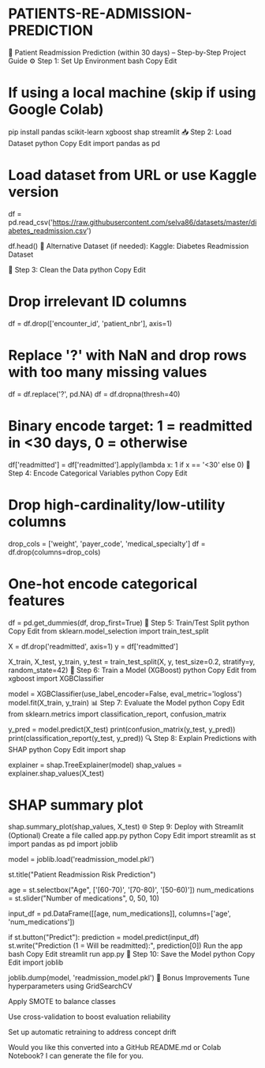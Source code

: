 # PATIENTS-RE-ADMISSION-PREDICTION


🏥 Patient Readmission Prediction (within 30 days) – Step-by-Step Project Guide
⚙️ Step 1: Set Up Environment
bash
Copy
Edit
# If using a local machine (skip if using Google Colab)
pip install pandas scikit-learn xgboost shap streamlit
📥 Step 2: Load Dataset
python
Copy
Edit
import pandas as pd

# Load dataset from URL or use Kaggle version
df = pd.read_csv('https://raw.githubusercontent.com/selva86/datasets/master/diabetes_readmission.csv')

df.head()
📌 Alternative Dataset (if needed):
Kaggle: Diabetes Readmission Dataset

🧹 Step 3: Clean the Data
python
Copy
Edit
# Drop irrelevant ID columns
df = df.drop(['encounter_id', 'patient_nbr'], axis=1)

# Replace '?' with NaN and drop rows with too many missing values
df = df.replace('?', pd.NA)
df = df.dropna(thresh=40)

# Binary encode target: 1 = readmitted in <30 days, 0 = otherwise
df['readmitted'] = df['readmitted'].apply(lambda x: 1 if x == '<30' else 0)
🔄 Step 4: Encode Categorical Variables
python
Copy
Edit
# Drop high-cardinality/low-utility columns
drop_cols = ['weight', 'payer_code', 'medical_specialty']
df = df.drop(columns=drop_cols)

# One-hot encode categorical features
df = pd.get_dummies(df, drop_first=True)
🧪 Step 5: Train/Test Split
python
Copy
Edit
from sklearn.model_selection import train_test_split

X = df.drop('readmitted', axis=1)
y = df['readmitted']

X_train, X_test, y_train, y_test = train_test_split(X, y, test_size=0.2, stratify=y, random_state=42)
🧠 Step 6: Train a Model (XGBoost)
python
Copy
Edit
from xgboost import XGBClassifier

model = XGBClassifier(use_label_encoder=False, eval_metric='logloss')
model.fit(X_train, y_train)
📊 Step 7: Evaluate the Model
python
Copy
Edit
from sklearn.metrics import classification_report, confusion_matrix

y_pred = model.predict(X_test)
print(confusion_matrix(y_test, y_pred))
print(classification_report(y_test, y_pred))
🔍 Step 8: Explain Predictions with SHAP
python
Copy
Edit
import shap

explainer = shap.TreeExplainer(model)
shap_values = explainer.shap_values(X_test)

# SHAP summary plot
shap.summary_plot(shap_values, X_test)
🌐 Step 9: Deploy with Streamlit (Optional)
Create a file called app.py
python
Copy
Edit
import streamlit as st
import pandas as pd
import joblib

model = joblib.load('readmission_model.pkl')

st.title("Patient Readmission Risk Prediction")

age = st.selectbox("Age", ['[60-70)', '[70-80)', '[50-60)'])
num_medications = st.slider("Number of medications", 0, 50, 10)

input_df = pd.DataFrame([[age, num_medications]], columns=['age', 'num_medications'])

if st.button("Predict"):
    prediction = model.predict(input_df)
    st.write("Prediction (1 = Will be readmitted):", prediction[0])
Run the app
bash
Copy
Edit
streamlit run app.py
💾 Step 10: Save the Model
python
Copy
Edit
import joblib

joblib.dump(model, 'readmission_model.pkl')
🚀 Bonus Improvements
Tune hyperparameters using GridSearchCV

Apply SMOTE to balance classes

Use cross-validation to boost evaluation reliability

Set up automatic retraining to address concept drift

Would you like this converted into a GitHub README.md or Colab Notebook? I can generate the file for you.




